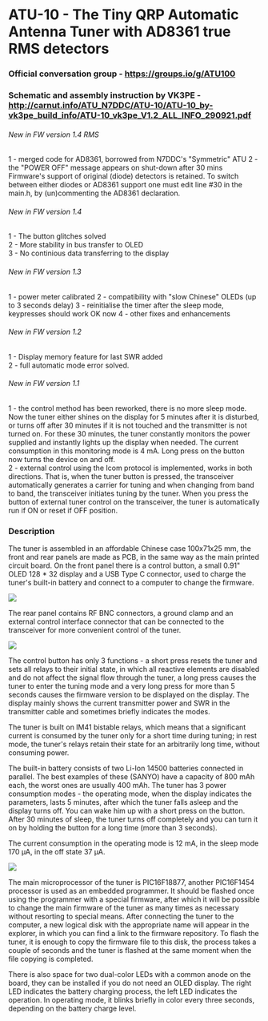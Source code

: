 # ATU-10 - The Tiny QRP Automatic Antenna Tuner with AD8361 true RMS detectors

### Official conversation group - https://groups.io/g/ATU100
### Schematic and assembly instruction by VK3PE - http://carnut.info/ATU_N7DDC/ATU-10/ATU-10_by-vk3pe_build_info/ATU-10_vk3pe_V1.2_ALL_INFO_290921.pdf

###### New in FW version 1.4 RMS
1 - merged code for AD8361, borrowed from N7DDC's "Symmetric" ATU
2 - the "POWER OFF" message appears on shut-down after 30 mins
Firmware's support of original (diode) detectors is retained. To switch between either diodes or AD8361 support one must edit line #30 in the main.h, by (un)commenting the AD8361 declaration.

###### New in FW version 1.4
1 - The button glitches solved   
2 - More stability in bus transfer to OLED   
3 - No continious data transferring to the display   

###### New in FW version 1.3
1 - power meter calibrated
2 - compatibility with "slow Chinese" OLEDs (up to 3 seconds delay)
3 - reinitialise the timer after the sleep mode, keypresses should work OK now
4 - other fixes and enhancements

###### New in FW version 1.2  
1 - Display memory feature for last SWR  added  
2 - full automatic mode error solved.

###### New in FW version 1.1  
1 - the control method has been reworked, there is no more sleep mode. Now the tuner either shines on the display for 5 minutes after it is disturbed, or turns off after 30 minutes if it is not touched and the transmitter is not turned on. For these 30 minutes, the tuner constantly monitors the power supplied and instantly lights up the display when needed. The current consumption in this monitoring mode is 4 mA.
Long press on the button now turns the device on and off.  
2 - external control using the Icom protocol is implemented, works in both directions. That is, when the tuner button is pressed, the transceiver automatically generates a carrier for tuning and when changing from band to band, the transceiver initiates tuning by the tuner. When you press the button of external tuner control on the transceiver, the tuner is automatically run if ON or reset if OFF position.  

### Description
   The tuner is assembled in an affordable Chinese case 100x71x25 mm, the front and rear panels are made as PCB, in the same way as the main printed circuit board.
On the front panel there is a control button, a small 0.91" OLED 128 * 32 display and a USB Type C connector, used to charge the tuner's built-in battery and connect to a computer to change the firmware.

[![](https://github.com/Dfinitski/ATU-10-10W-QRP-antenna-tuner/blob/main/Photos/tuner_1.jpg)](https://github.com/Dfinitski/ATU-10-10W-QRP-antenna-tuner/blob/main/Photos/tuner_1.jpg)

   The rear panel contains RF BNC connectors, a ground clamp and an external control interface connector that can be connected to the transceiver for more convenient control of the tuner.

[![](https://github.com/Dfinitski/ATU-10-10W-QRP-antenna-tuner/blob/main/Photos/tuner_2.jpg)](https://github.com/Dfinitski/ATU-10-10W-QRP-antenna-tuner/blob/main/Photos/tuner_2.jpg)

   The control button has only 3 functions - a short press resets the tuner and sets all relays to their initial state, in which all reactive elements are disabled and do not affect the signal flow through the tuner, a long press causes the tuner to enter the tuning mode and a very long press for more than 5 seconds causes the firmware version to be displayed on the display.
   The display mainly shows the current transmitter power and SWR in the transmitter cable and sometimes briefly indicates the modes.
   
   The tuner is built on IM41 bistable relays, which means that a significant current is consumed by the tuner only for a short time during tuning; in rest mode, the tuner's relays retain their state for an arbitrarily long time, without consuming power.

   The built-in battery consists of two Li-Ion 14500 batteries connected in parallel. The best examples of these (SANYO) have a capacity of 800 mAh each, the worst ones are usually 400 mAh.
    The tuner has 3 power consumption modes - the operating mode, when the display indicates the parameters, lasts 5 minutes, after which the tuner falls asleep and the display turns off. You can wake him up with a short press on the button. After 30 minutes of sleep, the tuner turns off completely and you can turn it on by holding the button for a long time (more than 3 seconds).
    
   The current consumption in the operating mode is 12 mA, in the sleep mode 170 μA, in the off state 37 μA.
   
[![](https://github.com/Dfinitski/ATU-10-10W-QRP-antenna-tuner/blob/main/Photos/tuner_3.jpg)](https://github.com/Dfinitski/ATU-10-10W-QRP-antenna-tuner/blob/main/Photos/tuner_3.jpg)

   The main microprocessor of the tuner is PIC16F18877, another PIC16F1454 processor is used as an embedded programmer. It should be flashed once using the programmer with a special firmware, after which it will be possible to change the main firmware of the tuner as many times as necessary without resorting to special means. After connecting the tuner to the computer, a new logical disk with the appropriate name will appear in the explorer, in which you can find a link to the firmware repository. To flash the tuner, it is enough to copy the firmware file to this disk, the process takes a couple of seconds and the tuner is flashed at the same moment when the file copying is completed.
   
   There is also space for two dual-color LEDs with a common anode on the board, they can be installed if you do not need an OLED display.
The right LED indicates the battery charging process, the left LED indicates the operation. In operating mode, it blinks briefly in color every three seconds, depending on the battery charge level.

